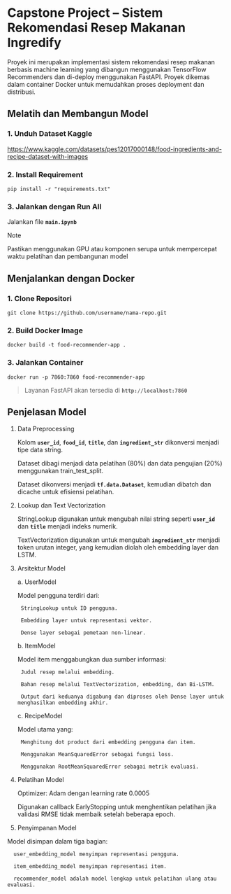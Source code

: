 # Capstone Project – Sistem Rekomendasi Resep Makanan Ingredify

Proyek ini merupakan implementasi sistem rekomendasi resep makanan berbasis machine learning yang dibangun menggunakan TensorFlow Recommenders dan di-deploy menggunakan FastAPI. Proyek dikemas dalam container Docker untuk memudahkan proses deployment dan distribusi.

## Melatih dan Membangun Model

### 1. Unduh Dataset Kaggle
https://www.kaggle.com/datasets/pes12017000148/food-ingredients-and-recipe-dataset-with-images

### 2. Install Requirement
<pre><code>pip install -r "requirements.txt"</code></pre>

### 3. Jalankan dengan Run All
Jalankan file **`main.ipynb`**
> [!NOTE]  
> Pastikan menggunakan GPU atau komponen serupa untuk mempercepat waktu pelatihan dan pembangunan model

## Menjalankan dengan Docker

### 1. Clone Repositori
<pre><code>git clone https://github.com/username/nama-repo.git</code></pre>

### 2. Build Docker Image
<pre><code>docker build -t food-recommender-app .</code></pre>

### 3. Jalankan Container
<pre><code>docker run -p 7860:7860 food-recommender-app</code></pre>
> Layanan FastAPI akan tersedia di **`http://localhost:7860`**

## Penjelasan Model
1. Data Preprocessing

    Kolom **`user_id`**, **`food_id`**, **`title`**, dan **`ingredient_str`** dikonversi menjadi tipe data string.

    Dataset dibagi menjadi data pelatihan (80%) dan data pengujian (20%) menggunakan train_test_split.

    Dataset dikonversi menjadi **`tf.data.Dataset`**, kemudian dibatch dan dicache untuk efisiensi pelatihan.

2. Lookup dan Text Vectorization

    StringLookup digunakan untuk mengubah nilai string seperti **`user_id`** dan **`title`** menjadi indeks numerik.

    TextVectorization digunakan untuk mengubah **`ingredient_str`** menjadi token urutan integer, yang kemudian diolah oleh embedding layer dan LSTM.

3. Arsitektur Model

    a. UserModel
    
    Model pengguna terdiri dari:
    
        StringLookup untuk ID pengguna.
    
        Embedding layer untuk representasi vektor.
    
        Dense layer sebagai pemetaan non-linear.
    
    b. ItemModel
    
    Model item menggabungkan dua sumber informasi:
    
        Judul resep melalui embedding.
    
        Bahan resep melalui TextVectorization, embedding, dan Bi-LSTM.
    
        Output dari keduanya digabung dan diproses oleh Dense layer untuk menghasilkan embedding akhir.
    
    c. RecipeModel
    
    Model utama yang:
    
        Menghitung dot product dari embedding pengguna dan item.
    
        Menggunakan MeanSquaredError sebagai fungsi loss.
    
        Menggunakan RootMeanSquaredError sebagai metrik evaluasi.
    
  4. Pelatihan Model
  
      Optimizer: Adam dengan learning rate 0.0005
  
      Digunakan callback EarlyStopping untuk menghentikan pelatihan jika validasi RMSE tidak membaik setelah beberapa epoch.
  
  5. Penyimpanan Model
  
  Model disimpan dalam tiga bagian:
  
      user_embedding_model menyimpan representasi pengguna.
  
      item_embedding_model menyimpan representasi item.
  
      recommender_model adalah model lengkap untuk pelatihan ulang atau evaluasi.
